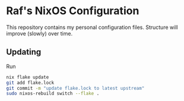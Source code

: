 # Raf's NixOS Configuration

This repository contains my personal configuration files. Structure will improve
(slowly) over time.

## Updating

Run

```sh
nix flake update
git add flake.lock
git commit -m "update flake.lock to latest upstream"
sudo nixos-rebuild switch --flake .
```

